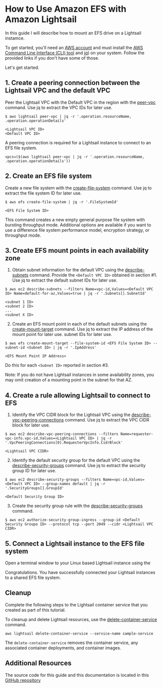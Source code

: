 # How to Use Amazon EFS with Amazon Lightsail

In this guide I will describe how to mount an EFS drive on a Lightsail instamce.

To get started, you'll need an [AWS account](https://portal.aws.amazon.com/billing/signup) and must install the [AWS Command Line Interface (CLI) tool](https://docs.aws.amazon.com/cli/latest/userguide/cli-chap-install.html) and [jq](https://stedolan.github.io/jq/)) on your system. Follow the provided links if you don't have some of those.

Let's get started. 

## 1. Create a peering connection between the Lightsail VPC and the default VPC
   Peer the Lightsail VPC with the Default VPC in the region with the  [peer-vpc](https://awscli.amazonaws.com/v2/documentation/api/latest/reference/lightsail/peer-vpc.html) command. Use jq to extract the VPC IDs for later use. 


   ```
   $ aws lightsail peer-vpc | jq -r '.operation.resourceName, .operation.operationDetails'

   <Lightsail VPC ID>
   <Default VPC ID>
   ```
   A peering connection is required for a Lightsail instance to connect to an EFS file system. 

   ```
   vpcs=($(aws lightsail peer-vpc | jq -r '.operation.resourceName, .operation.operationDetails'))
   ```

## 2. Create an EFS file system

   Create a new file system with the [create-file-system](https://awscli.amazonaws.com/v2/documentation/api/latest/reference/efs/create-file-system.html) command. Use jq to extract the file system ID for later use. 

   ```shell
   $ aws efs create-file-system | jq -r '.FileSystemId'
   
   <EFS File System ID>
   ```

   This command creates a new empty general purpose file system with bursting throughput mode. Additional options are available if you want to use a difference file system performance model, encryption strategy, or throughput mode.

## 3. Create EFS mount points in each availability zone

   1. Obtain subnet information for the default VPC using the [describe-subnets](https://awscli.amazonaws.com/v2/documentation/api/latest/reference/ec2/describe-subnets.html) command. Provide the ```<Default VPC ID>``` obtained in section #1. Use jq to extract the default subnet IDs for later use. 

   ```
   $ aws ec2 describe-subnets --filters Name=vpc-id,Values=<Default VPC ID> Name=default-for-az,Values=true | jq -r '.Subnets[].SubnetId'

   <subnet 1 ID>
   <subnet 2 ID>
   ...
   <subnet X ID>
   ```

   2. Create an EFS mount point in each of the default subnets using the [create-mount-target](https://awscli.amazonaws.com/v2/documentation/api/latest/reference/efs/create-mount-target.html) command.  Use jq to extract the IP address of the mount point for later use.
    subnet IDs for later use. 
   ```shell
   $ aws efs create-mount-target --file-system-id <EFS File System ID> --subnet-id <Subnet ID> | jq -r '.IpAddress'
   
   <EFS Mount Point IP Address>
   ```

   Do this for each ```<Subnet ID>``` reported in section #3.

   Note: If you do not have Lightsail instances in some availability zones, you may omit creation of a mounting point in the subnet for that AZ. 

## 4. Create a rule allowing Lightsail to connect to EFS

   1. Identify the VPC CIDR block for the Lightsail VPC using the [describe-vpc-peering-connections](https://awscli.amazonaws.com/v2/documentation/api/latest/reference/ec2/describe-vpc-peering-connections.html) command. Use jq to extract the VPC CIDR block for later use.
   ```
   $ aws ec2 describe-vpc-peering-connections --filters Name=requester-vpc-info.vpc-id,Values=<Lightsail VPC ID> | jq -r '.VpcPeeringConnections[0].RequesterVpcInfo.CidrBlock'

   <Lightsail VPC CIDR>
   ```

   2. Identify the default security group for the default VPC using the [describe-security-groups](https://awscli.amazonaws.com/v2/documentation/api/latest/reference/ec2/describe-security-groups.html) command. Use jq to extract the security group ID for later use.
   ```
   $ aws ec2 describe-security-groups --filters Name=vpc-id,Values=<Default VPC ID> --group-names default | jq -r '.SecurityGroups[].GroupId'

   <Default Security Group ID>
   ```

   3. Create the security group rule with the [describe-security-groups](https://awscli.amazonaws.com/v2/documentation/api/latest/reference/ec2/describe-security-groups.html) command. 

   ```
   $ aws ec2 authorize-security-group-ingress --group-id <Default Security Groupo ID> --protocol tcp --port 2049 --cidr <Lightsail VPC CIDR>
   ```

## 5. Connect a Lightsail instance to the EFS file system

   Open a terminal window to your Linux based Lightsail instance using the 


   Congratulations. You have successfully connected your Lightsail instances to a shared EFS file system. 


## Cleanup

Complete the following steps to the Lightsail container service that you created as part of this tutorial.

To cleanup and delete Lightsail resources, use the [delete-container-service](https://awscli.amazonaws.com/v2/documentation/api/latest/reference/lightsail/delete-container-service.html) command.
```
aws lightsail delete-container-service --service-name sample-service
```
The ```delete-container-service``` removes the container service, any associated container deployments, and container images.

## Additional Resources
The source code for this guide and this documentation is located in this [GitHub repository](https://github.com/AwsGeek/lightsail-containers-nginxq)
